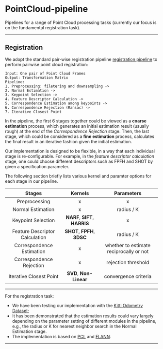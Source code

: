 # PointCloud-pipeline
Pipelines for a range of Point Cloud processing tasks (currently our focus is on the fundamental registration task).

---------------
## Registration
We adopt the standard pair-wise registration pipeline [registration pipeline](http://pointclouds.org/documentation/tutorials/registration_api.php) to perform pairwise point cloud registration:
```
Input: One pair of Point Cloud Frames
Output: Transformation Matrix
Pipeline: 
1. Preprocessing: filetering and downsampling -> 
2. Normal Estimation ->
3. Keypoint Selection ->
4. Feature Descriptor Calculation -> 
5. Correspondence Estimation among keypoints -> 
6. Correspondence Rejection (Ransac) -> 
7. Iterative Closest Point 
```
In the pipeline, the first 6 stages together could be viewed as a **coarse estimation** process, which generates an initial estimation result (usually rough) at the end of the *Correspondence Rejection* stage. 
Then, the last stage, which could be considered as a **fine estimation** process, calculates the final result in an iterative fashion given the initial estimation.

Our implementation is designed to be flexible, in a way that each individual stage is re-configurable. For example, in the *feature descriptor calculation* stage, one could choose different descriptors such as FPFH and SHOT by given a specification parameter.

The following section briefly lists various kernel and paramter options for each stage in our pipeline.

| Stages   |      Kernels      |  Parameters |
|:--------:|:-----------------:|:-----------:|
| Preprocessing | x | x |
| Normal Estimation | x |  radius / K |
| Keypoint Selection | **NARF**, **SIFT**, **HARRIS** | x |
| Feature Descriptor Calculation | **SHOT**, **FPFH**, **3DSC** | radius / K |
| Correspondence Estimation | x | whether to estimate reciprocally or not |
| Correspondence Rejection | x | rejection threshold |
| Iterative Closest Point | **SVD**, **Non-Linear** | convergence criteria |

---------------
For the registration task: 
- We have been testing our implementation with the [Kitti Odometry Dataset](http://www.cvlibs.net/datasets/kitti/eval_odometry.php);
- It has been demonstrated that the estimation results could vary largely depending on the parameter setting of different modules in the pipeline, e.g., the radius or K for nearest neighbor search in the Normal Estimation stage.
- The implementation is based on [PCL](http://www.pointclouds.org/) and [FLANN](https://github.com/mariusmuja/flann).

---------------
